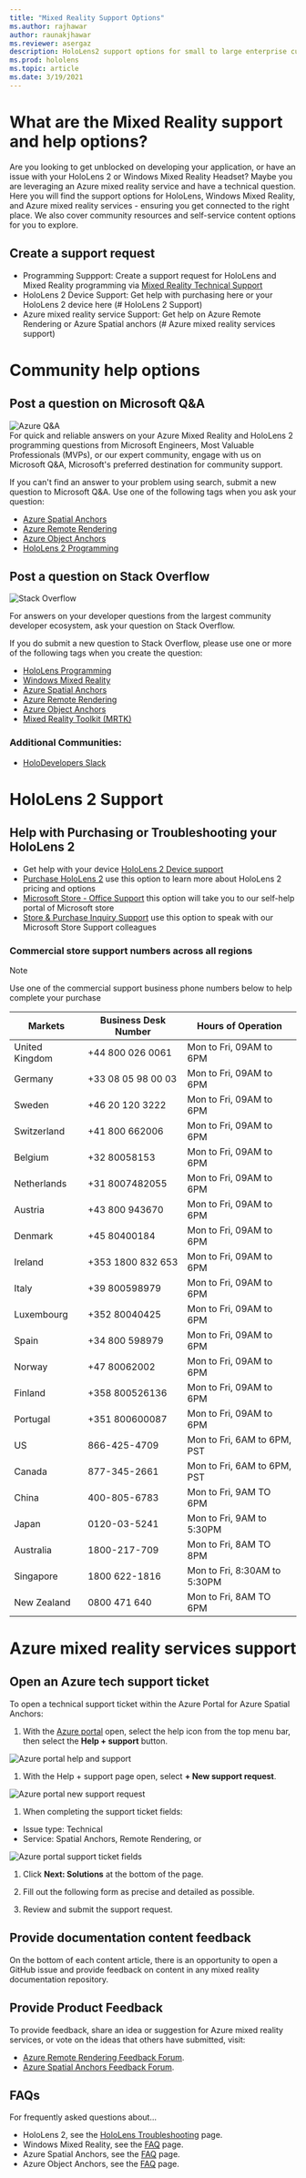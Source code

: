 ```yaml
---
title: "Mixed Reality Support Options"
ms.author: rajhawar
author: raunakjhawar
ms.reviewer: asergaz 
description: HoloLens2 support options for small to large enterprise customers
ms.prod: hololens
ms.topic: article
ms.date: 3/19/2021 
---
```


# What are the Mixed Reality support and help options?

Are you looking to get unblocked on developing your application, or have an issue with your HoloLens 2 or Windows Mixed Reality Headset? Maybe you are leveraging an Azure mixed reality service and have a technical question. Here you will find the support options for HoloLens, Windows Mixed Reality, and Azure mixed reality services - ensuring you get connected to the right place. We also cover community resources and self-service content options for you to explore.
 
## Create a support request
- Programming Suppport: Create a support request for HoloLens and Mixed Reality programming via [Mixed Reality Technical Support](https://aka.ms/mrsupport) 
- HoloLens 2 Device Support: Get help with purchasing here or your HoloLens 2 device here (# HoloLens 2 Support)
- Azure mixed reality service Support: Get help on Azure Remote Rendering or Azure Spatial anchors (# Azure mixed reality services support)

# Community help options

## Post a question on Microsoft Q&A
<div class='icon is-large'>
    <img alt='Azure Q&A' src='https://docs.microsoft.com/media/logos/logo_azure.svg'>
</div>
For quick and reliable answers on your Azure Mixed Reality and HoloLens 2 programming questions from Microsoft Engineers, Most Valuable Professionals (MVPs), or our expert community, engage with us on Microsoft Q&A, Microsoft's preferred destination for community support.

If you can't find an answer to your problem using search, submit a new question to Microsoft Q&A. Use one of the following tags when you ask your question:
- [Azure Spatial Anchors](/answers/topics/azure-spatial-anchors.html)
- [Azure Remote Rendering](/answers/topics/azure-remote-rendering.html)
- [Azure Object Anchors](/answers/topics/object-anchors.html)
- [HoloLens 2 Programming](/answers/topics/azure-hololens-2-development)


## Post a question on Stack Overflow
<div class='icon is-large'>
    <img alt='Stack Overflow' src='https://docs.microsoft.com/media/logos/logo_stackoverflow.svg'>
</div>

For answers on your developer questions from the largest community developer ecosystem, ask your question on Stack Overflow.

If you do submit a new question to Stack Overflow, please use one or more of the following tags when you create the question:

- [HoloLens Programming](https://stackoverflow.com/questions/tagged/hololens)
- [Windows Mixed Reality](https://stackoverflow.com/questions/tagged/windows-mixed-reality)
- [Azure Spatial Anchors](https://stackoverflow.com/questions/tagged/azure-spatial-anchors)
- [Azure Remote Rendering](https://stackoverflow.com/questions/tagged/azure-remote-rendering)
- [Azure Object Anchors](https://stackoverflow.com/questions/tagged/azure-object-anchors)
- [Mixed Reality Toolkit (MRTK)](https://stackoverflow.com/questions/tagged/MRTK)

### Additional Communities: 
- [HoloDevelopers Slack](https://holodevelopersslack.azurewebsites.net/)

# HoloLens 2 Support

## Help with Purchasing or Troubleshooting your HoloLens 2
- Get help with your device [HoloLens 2 Device support](https://aka.ms/mrsupport)
- [Purchase HoloLens 2](https://www.microsoft.com/hololens/buy) use this option to learn more about HoloLens 2 pricing and options
- [Microsoft Store - Office Support](https://support.microsoft.com/office/microsoft-store-109d8aed-d32f-4d6f-9c54-ff80871e8637) this option will take you to our self-help portal of Microsoft store
- [Store & Purchase Inquiry Support](https://support.microsoft.com/account-billing/contact-microsoft-store-support-4f615f2a-6bbd-fd69-6695-ae213d63eef0) use this option to speak with our Microsoft Store Support colleagues

### Commercial store support numbers across all regions
>[!Note]
>Use one of the commercial support business phone numbers below to help complete your purchase 

| Markets | Business Desk Number | Hours of Operation |
|-----------------|-------------------|-----------------------|
| United Kingdom | +44 800 026 0061 | Mon to Fri, 09AM to 6PM |
| Germany | +33 08 05 98 00 03 | Mon to Fri, 09AM to 6PM |
| Sweden	| +46 20 120 3222	| Mon to Fri, 09AM to 6PM |
| Switzerland | +41 800 662006 |	Mon to Fri, 09AM to 6PM |
| Belgium |	+32 80058153 |	Mon to Fri, 09AM to 6PM |
| Netherlands |	+31 8007482055 |	Mon to Fri, 09AM to 6PM |
| Austria |	+43 800 943670 |	Mon to Fri, 09AM to 6PM |
| Denmark |	+45 80400184 |	Mon to Fri, 09AM to 6PM |
| Ireland |	+353 1800 832 653 |	Mon to Fri, 09AM to 6PM |
| Italy |	+39 800598979 |	Mon to Fri, 09AM to 6PM |
| Luxembourg |	+352 80040425 |	Mon to Fri, 09AM to 6PM |
| Spain |	 +34 800 598979 |	Mon to Fri, 09AM to 6PM |
| Norway |	+47 80062002 |	Mon to Fri, 09AM to 6PM |
| Finland |	+358 800526136 |	Mon to Fri, 09AM to 6PM |
| Portugal |	+351 800600087 |	Mon to Fri, 09AM to 6PM |
| US |	866-425-4709 |	Mon to Fri, 6AM to 6PM, PST |
| Canada |	877-345-2661 |	Mon to Fri, 6AM to 6PM, PST |
| China |	400-805-6783 |	Mon to Fri, 9AM TO 6PM |
| Japan |	0120-03-5241 |	Mon to Fri, 9AM to 5:30PM |
| Australia |	1800-217-709 |	Mon to Fri, 8AM TO 8PM |
| Singapore |	1800 622-1816 |	Mon to Fri, 8:30AM to 5:30PM |
| New Zealand |	0800 471 640 |	Mon to Fri, 8AM TO 6PM |

# Azure mixed reality services support

## Open an Azure tech support ticket

To open a technical support ticket within the Azure Portal for Azure Spatial Anchors:

1. With the [Azure portal](https://azure.microsoft.com/account/) open, select the help icon from the top menu bar, then select the **Help + support** button.

![Azure portal help and support](./media/spatial-anchor-support.png)

1. With the Help + support page open, select **+ New support request**.

![Azure portal new support request](./media/spatial-anchor-support2.png)

1. When completing the support ticket fields:

- Issue type: Technical
- Service: Spatial Anchors, Remote Rendering, or 

![Azure portal support ticket fields](./media/spatial-anchor-support3.png)

1. Click **Next: Solutions** at the bottom of the page.

1. Fill out the following form as precise and detailed as possible.

1. Review and submit the support request.

## Provide documentation content feedback

On the bottom of each content article, there is an opportunity to open a GitHub issue and provide feedback on content in any mixed reality documentation repository. 

## Provide Product Feedback

To provide feedback, share an idea or suggestion for Azure mixed reality services, or vote on the ideas that others have submitted, visit: 

- [Azure Remote Rendering Feedback Forum](https://feedback.azure.com/forums/928696-azure-remote-rendering).
- [Azure Spatial Anchors Feedback Forum](https://feedback.azure.com/forums/919252-azure-spatial-anchors).

## FAQs

For frequently asked questions about...
- HoloLens 2, see the [HoloLens Troubleshooting](/hololens/hololens-troubleshooting) page.
- Windows Mixed Reality, see the [FAQ](/windows/mixed-reality/enthusiast-guide/troubleshooting-windows-mixed-reality) page.
- Azure Spatial Anchors, see the [FAQ](spatial-anchor-faq.md) page.
- Azure Object Anchors, see the [FAQ](object-anchors/faq.md) page.

